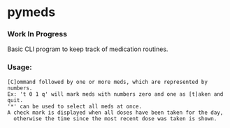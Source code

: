 # pymeds

### Work In Progress

Basic CLI program to keep track of medication routines.

### Usage:

```
[C]ommand followed by one or more meds, which are represented by numbers.
Ex: 't 0 1 q' will mark meds with numbers zero and one as [t]aken and quit.
'*' can be used to select all meds at once.
A check mark is displayed when all doses have been taken for the day,
  otherwise the time since the most recent dose was taken is shown.
```
